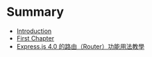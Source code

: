 # Summary

* [Introduction](README.md)
* [First Chapter](chapter1.md)
* [Express.js 4.0 的路由（Router）功能用法教學](expressjs-40-de-lu-you-ff08-router-ff09-gong-neng-yong-fa-jiao-xue.md)

